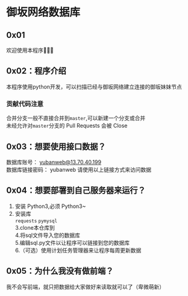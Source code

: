 # 御坂网络数据库  

## 0x01  
欢迎使用本程序🎉🎉🎉  


## 0x02：程序介绍  
本程序使用python开发，可以扫描已经与御坂网络建立连接的御坂妹妹节点

### 贡献代码注意    
合并分支一般不直接合并到`master`,可以新建一个分支或合并  
未经允许对`master`分支的 Pull Requests 会被 Close  

## 0x03：想要使用接口数据？  
数据库账号：  yubanweb@13.70.40.199  
数据库链接密码：  yubanweb
请使用以上链接方式来访问数据  

## 0x04：想要部署到自己服务器来运行？  
1. 安装 Python3,必须 Python3~  
2. 安装库  
 `requests` `pymysql `  
 3.clone本仓库到  
 4.将sql文件导入您的数据库  
 5.编辑sql.py文件以让程序可以链接到您的数据库  
 6.（可选）使用计划任务管理器来让程序每周更新数据
 
 ## 0x05：为什么我没有做前端？
 我不会写前端，就只把数据给大家做好来读取就可以了（卑微萌新）
